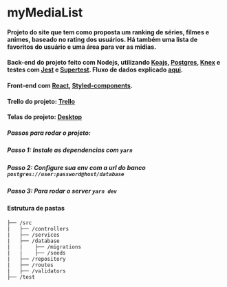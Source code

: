 # myMediaList
#### Projeto do site que tem como proposta um ranking de séries, filmes e animes, baseado no rating dos usuários. Há também uma lista de favoritos do usuário e uma área para ver as midias.

#### Back-end do projeto feito com Nodejs, utilizando [Koajs](https://koajs.com/), [Postgres](https://www.postgresql.org/), [Knex](http://knexjs.org/#Installation-node) e testes com [Jest](https://jestjs.io/pt-BR/) e [Supertest](https://github.com/visionmedia/supertest). Fluxo de dados explicado [aqui](https://whimsical.com/6DcaGVNzinjE8fXvE42AUv).

#### Front-end com [React](https://pt-br.reactjs.org/), [Styled-components](https://styled-components.com/docs/basics).

#### Trello do projeto: [Trello](https://trello.com/b/g5JLhrEs/mymidialist-sprint-1)
#### Telas do projeto: [Desktop](https://wesley739884.invisionapp.com/prototype/ck9efkmdw008ol50112om3y6f/play)

##### Passos para rodar o projeto:

##### Passo 1: Instale as dependencias com `yarn`

##### Passo 2: Configure sua env com a url do banco `postgres://user:password@host/database`

##### Passo 3: Para rodar o server `yarn dev`

#### Estrutura de pastas

```
├── /src
|   ├── /controllers
|   ├── /services
|   ├── /database
|   |    ├── /migrations
|   |    ├── /seeds
|   ├── /repository
|   ├── /routes
|   ├── /validators
├── /test
```
